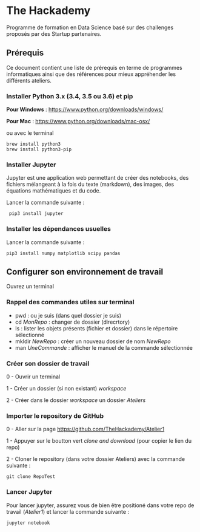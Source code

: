 # The Hackademy

Programme de formation en Data Science basé sur des challenges proposés par des Startup partenaires.

## Prérequis 
Ce document contient une liste de prérequis en terme de programmes informatiques ainsi que des références pour mieux appréhender les différents ateliers.

### Installer Python 3.x (3.4, 3.5 ou 3.6) et pip
**Pour Windows** : <https://www.python.org/downloads/windows/>

**Pour Mac** : <https://www.python.org/downloads/mac-osx/>

ou avec le terminal 
```
brew install python3
brew install python3-pip
```

### Installer Jupyter 
Jupyter est une application web permettant de créer des notebooks, des fichiers mélangeant à la fois du texte (markdown), des images, des équations mathématiques et du code.

Lancer la commande suivante : 
```
 pip3 install jupyter
``` 

### Installer les dépendances usuelles 
Lancer la commande suivante : 
```
pip3 install numpy matplotlib scipy pandas
```

## Configurer son environnement de travail 
Ouvrez un terminal

### Rappel des commandes utiles sur terminal 
- pwd : ou je suis (dans quel dossier je suis) 
- cd *MonRepo* : changer de dossier (direcrtory)
- ls : lister les objets présents (fichier et dossier) dans le répertoire sélectionné
- mkldir *NewRepo* : créer un nouveau dossier de nom *NewRepo*  
- man *UneCommande* : afficher le manuel de la commande sélectionnée

### Créer son dossier de travail 

0 - Ouvrir un terminal 

1 - Créer un dossier (si non existant) *workspace* 

2 - Créer dans le dossier *workspace* un dossier *Ateliers* 

### Importer le repository de GitHub 

0 - Aller sur la page <https://github.com/TheHackademy/Atelier1>

1 - Appuyer sur le boutton vert *clone and download* (pour copier le lien du repo) 

2 - Cloner le repository (dans votre dossier Ateliers) avec la commande suivante : 
```
git clone RepoTest
```

### Lancer Jupyter

Pour lancer jupyter, assurez vous de bien être positioné dans votre repo de travail (*Atelier1*) et lancer la commande suivante :  

```
jupyter notebook 
```
